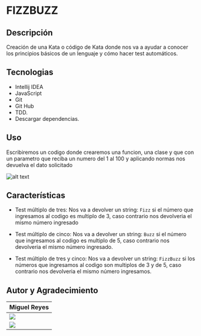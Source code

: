 # FIZZBUZZ
## Descripción

Creación de una Kata o código de Kata donde nos va a ayudar a conocer los principios básicos 
de un lenguaje y cómo hacer test automáticos.

## Tecnologias

- Intellij IDEA
- JavaScript
- Git
- Git Hub
- TDD.
- Descargar dependencias.

## Uso

Escribiremos un codigo donde crearemos una funcion, una clase y que con un parametro que reciba un numero
del 1 al 100 y aplicando normas nos devuelva el dato solicitado

![alt text](Fizzbuzz.png)

## Características
- Test múltiplo de tres: Nos va a devolver un string: `Fizz` si el número que ingresamos al 
codigo es multiplo de 3, caso contrario nos devolveria el mismo número ingresado

- Test múltiplo de cinco: Nos va a devolver un string: `Buzz` si el número que ingresamos al
  codigo es multiplo de 5, caso contrario nos devolveria el mismo número ingresado.

- Test múltiplo de tres y cinco: Nos va a devolver un string: `FizzBuzz` si los números que ingresamos al
  codigo son multiplos de 3 y de 5, caso contrario nos devolveria el mismo número ingresamos.

  
## Autor y Agradecimiento

|                                                                                  **Miguel Reyes**                                                                                    |
| ----------------------------------------------------------------------------------------------------------------------------------------------------------------------------------- |
| <a href="https://github.com/MIANREVA2024"> <img src="https://img.shields.io/badge/github-%23121011.svg?&style=for-the-badge&logo=github&logoColor=white"/></a>             |
| <a href="https://www.linkedin.com/in/miguelreyesvasquez/"> <img src="https://img.shields.io/badge/linkedin%20-%230077B5.svg?&style=for-the-badge&logo=linkedin&logoColor=white"/></a> |